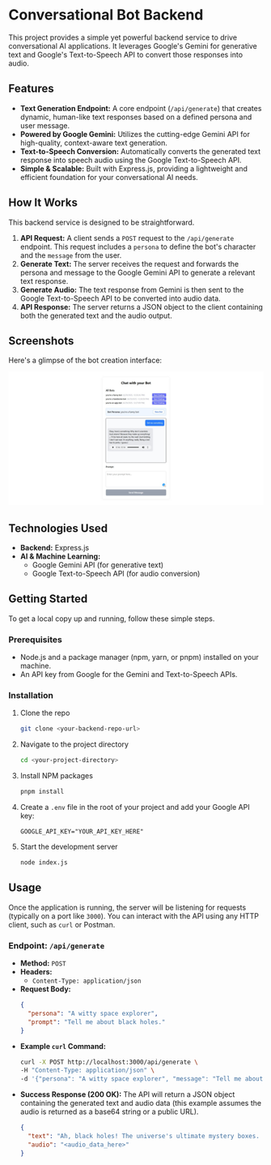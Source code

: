 # Conversational Bot Backend

This project provides a simple yet powerful backend service to drive conversational AI applications. It leverages Google's Gemini for generative text and Google's Text-to-Speech API to convert those responses into audio.

## Features

  * **Text Generation Endpoint:** A core endpoint (`/api/generate`) that creates dynamic, human-like text responses based on a defined persona and user message.
  * **Powered by Google Gemini:** Utilizes the cutting-edge Gemini API for high-quality, context-aware text generation.
  * **Text-to-Speech Conversion:** Automatically converts the generated text response into speech audio using the Google Text-to-Speech API.
  * **Simple & Scalable:** Built with Express.js, providing a lightweight and efficient foundation for your conversational AI needs.

## How It Works

This backend service is designed to be straightforward.

1.  **API Request:** A client sends a `POST` request to the `/api/generate` endpoint. This request includes a `persona` to define the bot's character and the `message` from the user.
2.  **Generate Text:** The server receives the request and forwards the persona and message to the Google Gemini API to generate a relevant text response.
3.  **Generate Audio:** The text response from Gemini is then sent to the Google Text-to-Speech API to be converted into audio data.
4.  **API Response:** The server returns a JSON object to the client containing both the generated text and the audio output.

## Screenshots

Here's a glimpse of the bot creation interface:

![Bot Creation Screenshot](screenshot/Screenshot_29-6-2025_124342_localhost.jpeg)

## Technologies Used

  * **Backend:** Express.js
  * **AI & Machine Learning:**
      * Google Gemini API (for generative text)
      * Google Text-to-Speech API (for audio conversion)

## Getting Started

To get a local copy up and running, follow these simple steps.

### Prerequisites

  * Node.js and a package manager (npm, yarn, or pnpm) installed on your machine.
  * An API key from Google for the Gemini and Text-to-Speech APIs.

### Installation

1.  Clone the repo
    ```sh
    git clone <your-backend-repo-url>
    ```
2.  Navigate to the project directory
    ```sh
    cd <your-project-directory>
    ```
3.  Install NPM packages
    ```sh
    pnpm install
    ```
4.  Create a `.env` file in the root of your project and add your Google API key:
    ```
    GOOGLE_API_KEY="YOUR_API_KEY_HERE"
    ```
5.  Start the development server
    ```sh
    node index.js
    ```

## Usage

Once the application is running, the server will be listening for requests (typically on a port like `3000`). You can interact with the API using any HTTP client, such as `curl` or Postman.

### Endpoint: `/api/generate`

  * **Method:** `POST`
  * **Headers:**
      * `Content-Type: application/json`
  * **Request Body:**
    ```json
    {
      "persona": "A witty space explorer",
      "prompt": "Tell me about black holes."
    }
    ```
  * **Example `curl` Command:**
    ```sh
    curl -X POST http://localhost:3000/api/generate \
    -H "Content-Type: application/json" \
    -d '{"persona": "A witty space explorer", "message": "Tell me about black holes."}'
    ```
  * **Success Response (200 OK):**
    The API will return a JSON object containing the generated text and audio data (this example assumes the audio is returned as a base64 string or a public URL).
    ```json
    {
      "text": "Ah, black holes! The universe's ultimate mystery boxes. Imagine something so massive that not even light, the fastest thing we know, can escape its grasp. That's a black hole for you.",
      "audio": "<audio_data_here>"
    }
    ```